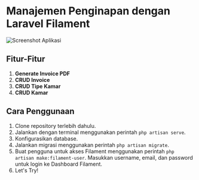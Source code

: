 # Manajemen Penginapan dengan Laravel Filament

![Screenshot Aplikasi](https://github.com/call-zull/Manajemen_Penginapan-Filament/assets/144131751/81af5a6c-c331-44e4-80cd-48b59e9e11d4)

## Fitur-Fitur

1. **Generate Invoice PDF**
2. **CRUD Invoice**
3. **CRUD Tipe Kamar**
4. **CRUD Kamar**

## Cara Penggunaan

1. Clone repository terlebih dahulu.
2. Jalankan dengan terminal menggunakan perintah `php artisan serve`.
3. Konfigurasikan database.
4. Jalankan migrasi menggunakan perintah `php artisan migrate`.
5. Buat pengguna untuk akses Filament menggunakan perintah `php artisan make:filament-user`. Masukkan username, email, dan password untuk login ke Dashboard Filament.
6. Let's Try!
